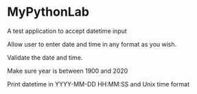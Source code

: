 # MyPythonLab
 
A test application to accept datetime input

Allow user to enter date and time in any format as you wish.

Validate the date and time.

Make sure year is between 1900 and 2020

Print datetime in YYYY-MM-DD HH:MM:SS and Unix time format

